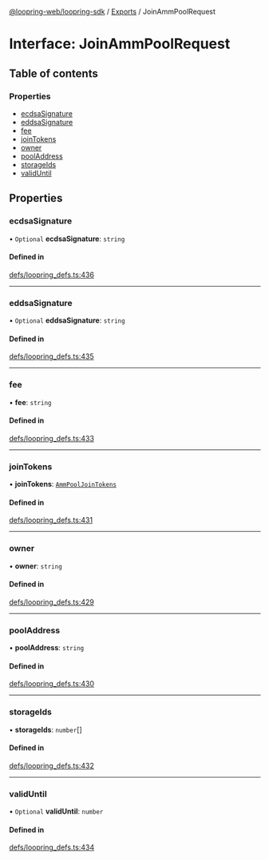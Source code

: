 [@loopring-web/loopring-sdk](../README.md) / [Exports](../modules.md) / JoinAmmPoolRequest

# Interface: JoinAmmPoolRequest

## Table of contents

### Properties

- [ecdsaSignature](JoinAmmPoolRequest.md#ecdsasignature)
- [eddsaSignature](JoinAmmPoolRequest.md#eddsasignature)
- [fee](JoinAmmPoolRequest.md#fee)
- [joinTokens](JoinAmmPoolRequest.md#jointokens)
- [owner](JoinAmmPoolRequest.md#owner)
- [poolAddress](JoinAmmPoolRequest.md#pooladdress)
- [storageIds](JoinAmmPoolRequest.md#storageids)
- [validUntil](JoinAmmPoolRequest.md#validuntil)

## Properties

### ecdsaSignature

• `Optional` **ecdsaSignature**: `string`

#### Defined in

[defs/loopring_defs.ts:436](https://github.com/Loopring/loopring_sdk/blob/ee2acc4/src/defs/loopring_defs.ts#L436)

___

### eddsaSignature

• `Optional` **eddsaSignature**: `string`

#### Defined in

[defs/loopring_defs.ts:435](https://github.com/Loopring/loopring_sdk/blob/ee2acc4/src/defs/loopring_defs.ts#L435)

___

### fee

• **fee**: `string`

#### Defined in

[defs/loopring_defs.ts:433](https://github.com/Loopring/loopring_sdk/blob/ee2acc4/src/defs/loopring_defs.ts#L433)

___

### joinTokens

• **joinTokens**: [`AmmPoolJoinTokens`](AmmPoolJoinTokens.md)

#### Defined in

[defs/loopring_defs.ts:431](https://github.com/Loopring/loopring_sdk/blob/ee2acc4/src/defs/loopring_defs.ts#L431)

___

### owner

• **owner**: `string`

#### Defined in

[defs/loopring_defs.ts:429](https://github.com/Loopring/loopring_sdk/blob/ee2acc4/src/defs/loopring_defs.ts#L429)

___

### poolAddress

• **poolAddress**: `string`

#### Defined in

[defs/loopring_defs.ts:430](https://github.com/Loopring/loopring_sdk/blob/ee2acc4/src/defs/loopring_defs.ts#L430)

___

### storageIds

• **storageIds**: `number`[]

#### Defined in

[defs/loopring_defs.ts:432](https://github.com/Loopring/loopring_sdk/blob/ee2acc4/src/defs/loopring_defs.ts#L432)

___

### validUntil

• `Optional` **validUntil**: `number`

#### Defined in

[defs/loopring_defs.ts:434](https://github.com/Loopring/loopring_sdk/blob/ee2acc4/src/defs/loopring_defs.ts#L434)
